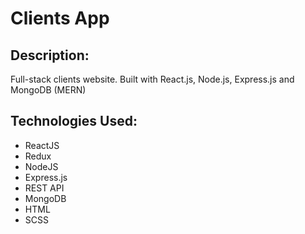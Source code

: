 # Clients App


## Description:

Full-stack clients website. Built with React.js, Node.js, Express.js and MongoDB (MERN)

## Technologies Used:

- ReactJS
- Redux
- NodeJS
- Express.js
- REST API
- MongoDB
- HTML
- SCSS
